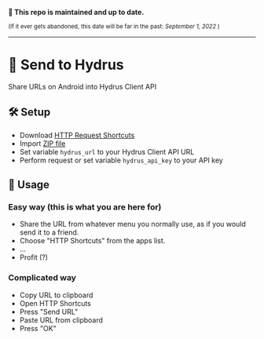 **📢 This repo is maintained and up to date.**

<sup>(If it ever gets abandoned, this date will be far in the past: <i>September 1, 2022</i> )</sup>

---

# 💌 Send to Hydrus
Share URLs on Android into Hydrus Client API

## 🛠️ Setup
  - Download [HTTP Request Shortcuts](https://http-shortcuts.rmy.ch/)
  - Import [ZIP file](https://github.com/Wyrrrd/send-to-hydrus/releases/latest/download/shortcuts.zip)
  - Set variable `hydrus_url` to your Hydrus Client API URL
  - Perform request or set variable `hydrus_api_key` to your API key

## 🤲 Usage

### Easy way (this is what you are here for)
  - Share the URL from whatever menu you normally use, as if you would send it to a friend.
  - Choose "HTTP Shortcuts" from the apps list.
  - ...
  - Profit (?)
  
### Complicated way
  - Copy URL to clipboard
  - Open HTTP Shortcuts
  - Press "Send URL"
  - Paste URL from clipboard
  - Press "OK"
  
